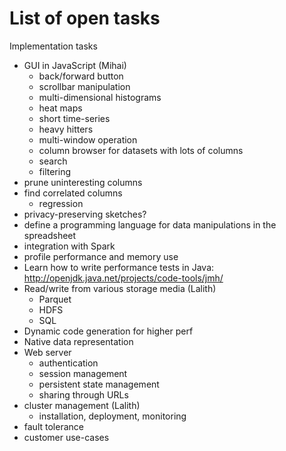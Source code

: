 # List of open tasks

Implementation tasks

* GUI in JavaScript (Mihai)
  * back/forward button
  * scrollbar manipulation
  * multi-dimensional histograms
  * heat maps
  * short time-series
  * heavy hitters
  * multi-window operation
  * column browser for datasets with lots of columns
  * search
  * filtering
* prune uninteresting columns
* find correlated columns
  * regression
* privacy-preserving sketches?
* define a programming language for data manipulations in the spreadsheet
* integration with Spark
* profile performance and memory use
* Learn how to write performance tests in Java:
  http://openjdk.java.net/projects/code-tools/jmh/
* Read/write from various storage media (Lalith)
  * Parquet
  * HDFS
  * SQL
* Dynamic code generation for higher perf
* Native data representation
* Web server
  * authentication
  * session management
  * persistent state management
  * sharing through URLs
* cluster management (Lalith)
  * installation, deployment, monitoring
* fault tolerance
* customer use-cases
